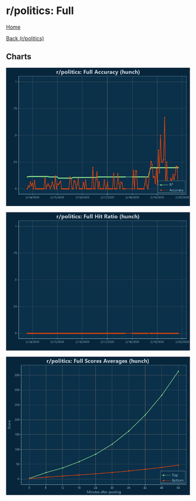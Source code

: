 # r/politics: Full

[Home](../../index.md)

[Back (r/politics)](../hunch_politics.md)

## Charts

![r/politics R² (hunch)](../../images/models/hunch_politics_Full_Accuracy.png "r/politics R² (hunch)")

![r/politics Hit Ratio (hunch)](../../images/models/hunch_politics_Full_HitRatio.png "r/politics Hit Ratio (hunch)")

![r/politics Score Averages (hunch)](../../images/models/hunch_politics_Full_Scores.png "r/politics Score Averages (hunch)")

